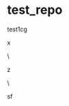 # test_repo
test1cg












































x












\




z





\
































sf




















































































